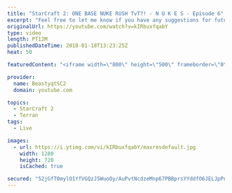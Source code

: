 ```yaml
---
title: "StarCraft 2: ONE BASE NUKE RUSH TvT?! - N U K E S - Episode 6"
excerpt: "Feel free to let me know if you have any suggestions for future videos. I hope you guys enjoy this one!  Check out my stream on twitch if you enjoy my YouTube content. I stream about 5/7 days a week - stream start time is around 9 PM CET. Link to my stream is down below.  JOIN MY DISCORD CHANNEL @ https://discord.gg/aJMGAEn"
originalUrl: https://youtube.com/watch?v=kIRbuxfqabY
type: video
length: PT12M
publishedDateTime: 2018-01-18T13:23:25Z
heat: 50

featuredContent: "<iframe width=\"800\" height=\"500\" frameborder=\"0\" src=\"https://www.youtube.com/embed/kIRbuxfqabY\" allow=\"accelerometer; autoplay; encrypted-media; gyroscope; picture-in-picture\" allowfullscreen></iframe>"

provider:
  name: BeastyqtSC2
  domain: youtube.com

topics:
  - StarCraft 2
  - Terran
tags:
  - Live

images:
  - url: https://i.ytimg.com/vi/kIRbuxfqabY/maxresdefault.jpg
    width: 1280
    height: 720
    isCached: true

secured: "52jGfT0mylO1YfVGQzJ5WuoOy/AuPvtNcdzeMnp67PBBprsYYddfO6JELJpPn33AKMQkBuflTygc+7N43CnkfTvGC1sE0mAaTxIU2/8lDwRS4X2EurrUed5fpoigzocBEohhhWrzzN8sfrtUXu8bvyb87vzjTZhhRzPYKb5URDhax/JtyIMuQUaDweHdVmnWT/MSrpRhn5wUmmfFONgWRdcc2qQA0DqWw9N/DOsR/cU/IgMsOCrvY6rZHVq197xOxwZV0mWg54dR/Mv4tu9FLg2OtMdOlftBuxmHlxSXQvvWDSLY6tqbSFF0jGZrut8vHNag1P/Q5t4tZ7vrTWq+Y+z6+oEmYaf1chHMduHbsCqz7GCa7KAcDygyhPke9dQUklBnp3KuTuis05oxEfSEY6jfxrLr64HnKVyl4Txiy98=;hw2RvBTRm1N2UmKDZYOyQw=="
---
```


